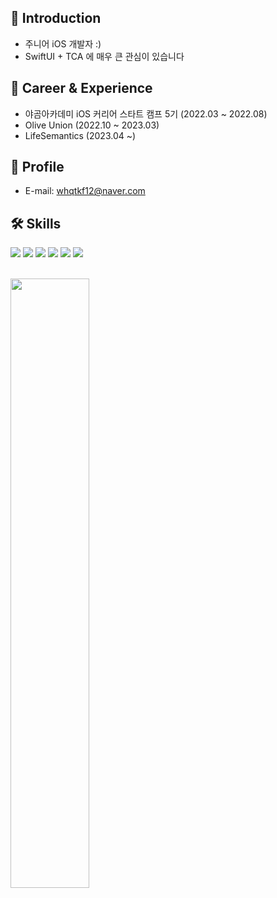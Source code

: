 ## 🤔 Introduction

- 주니어 iOS 개발자 :)
- SwiftUI + TCA 에 매우 큰 관심이 있습니다

## 🎈 Career & Experience

- 야곰아카데미 iOS 커리어 스타트 캠프 5기 (2022.03 ~ 2022.08)
- Olive Union (2022.10 ~ 2023.03)
- LifeSemantics (2023.04 ~)

## 📝 Profile
- E-mail: whqtkf12@naver.com

## 🛠️ Skills

<img src="https://img.shields.io/badge/Swift-F05138?style=for-the-badgee&logo=Swift&logoColor=white"> <img src="https://img.shields.io/badge/UIKit-CC2929?style=for-the-badgee&logo=Swift&logoColor=white">
<img src="https://img.shields.io/badge/SwiftUI-54BBFF?style=for-the-badgee&logo=Swift&logoColor=white">
<img src="https://img.shields.io/badge/TCA-B7178C?style=for-the-badgee&logo=Swift&logoColor=white">
<img src="https://img.shields.io/badge/TCACoordinator-B7178C?style=for-the-badgee&logo=Swift&logoColor=white">
<img src="https://img.shields.io/badge/Combine-283274?style=for-the-badgee&logo=Swift&logoColor=white">

<br>
<img width="50%" src="https://github-readme-stats.vercel.app/api?username=FirstDo&show_icons=true&theme=github_dark&hide="/>
